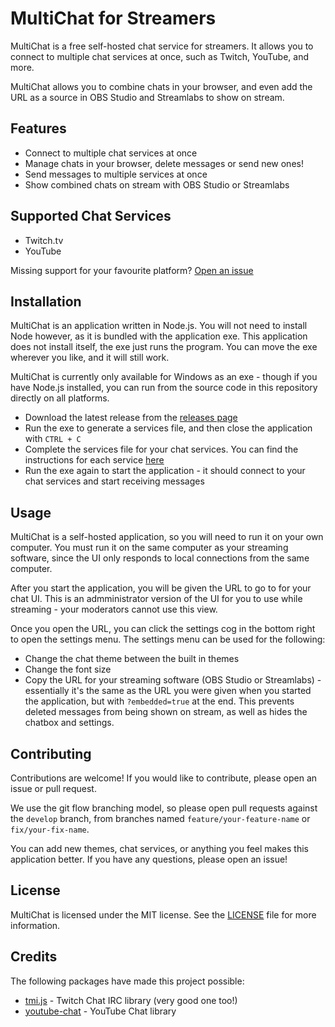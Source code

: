 # MultiChat for Streamers

MultiChat is a free self-hosted chat service for streamers. It allows you to connect to multiple chat services at once, such as Twitch, YouTube, and more.

MultiChat allows you to combine chats in your browser, and even add the URL as a source in OBS Studio and Streamlabs to show on stream.

## Features

- Connect to multiple chat services at once
- Manage chats in your browser, delete messages or send new ones!
- Send messages to multiple services at once
- Show combined chats on stream with OBS Studio or Streamlabs

## Supported Chat Services

- Twitch.tv
- YouTube

Missing support for your favourite platform? [Open an issue](https://github.com/test137E29B/MultiChat/issues/new)

## Installation

MultiChat is an application written in Node.js. You will not need to install Node however, as it is bundled with the application exe. This application does not install itself, the exe just runs the program. You can move the exe wherever you like, and it will still work.

MultiChat is currently only available for Windows as an exe - though if you have Node.js installed, you can run from the source code in this repository directly on all platforms.

- Download the latest release from the [releases page](https://github.com/test137E29B/MultiChat/releases)
- Run the exe to generate a services file, and then close the application with `CTRL + C`
- Complete the services file for your chat services. You can find the instructions for each service [here](docs/services)
- Run the exe again to start the application - it should connect to your chat services and start receiving messages

## Usage

MultiChat is a self-hosted application, so you will need to run it on your own computer. You must run it on the same computer as your streaming software, since the UI only responds to local connections from the same computer.

After you start the application, you will be given the URL to go to for your chat UI. This is an admministrator version of the UI for you to use while streaming - your moderators cannot use this view.

Once you open the URL, you can click the settings cog in the bottom right to open the settings menu. The settings menu can be used for the following:

- Change the chat theme between the built in themes
- Change the font size
- Copy the URL for your streaming software (OBS Studio or Streamlabs) - essentially it's the same as the URL you were given when you started the application, but with `?embedded=true` at the end. This prevents deleted messages from being shown on stream, as well as hides the chatbox and settings.

## Contributing

Contributions are welcome! If you would like to contribute, please open an issue or pull request.

We use the git flow branching model, so please open pull requests against the `develop` branch, from branches named `feature/your-feature-name` or `fix/your-fix-name`.

You can add new themes, chat services, or anything you feel makes this application better. If you have any questions, please open an issue!

## License

MultiChat is licensed under the MIT license. See the [LICENSE](LICENSE.md) file for more information.

## Credits

The following packages have made this project possible:

- [tmi.js](https://github.com/tmijs/tmi.js) - Twitch Chat IRC library (very good one too!)
- [youtube-chat](https://github.com/LinaTsukusu/youtube-chat) - YouTube Chat library
